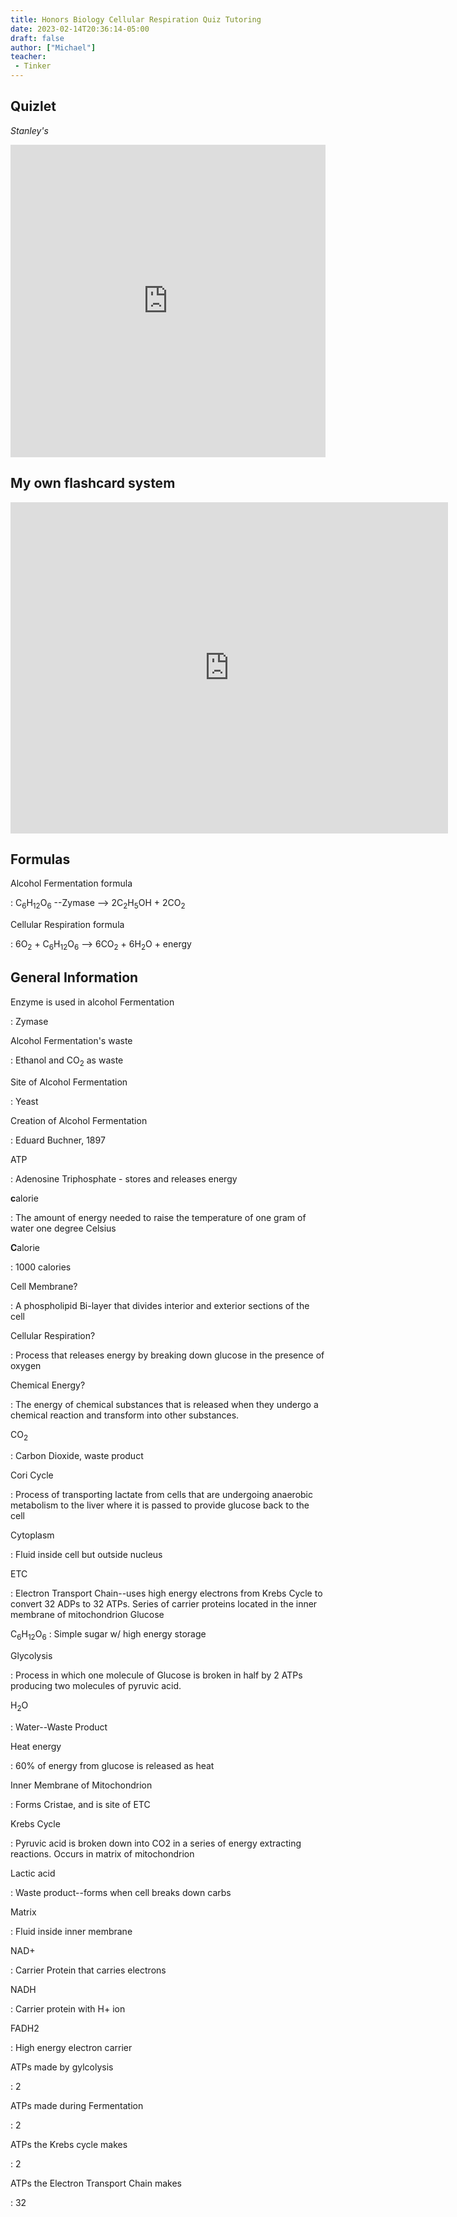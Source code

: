 ```yaml
---
title: Honors Biology Cellular Respiration Quiz Tutoring
date: 2023-02-14T20:36:14-05:00
draft: false
author: ["Michael"]
teacher:
 - Tinker
---
```

## Quizlet
*Stanley's*

<iframe src="https://quizlet.com/774628344/flashcards/embed?i=3g62kn&x=1jj1" height="500" width="100%" style="border:0"></iframe>

## My own flashcard system

<embed src="https://apps.aamira.me/flash/cell-respiration" scrolling="no" style="width:700px; height: 530px;">

## Formulas

Alcohol Fermentation formula

: C<sub>6</sub>H<sub>12</sub>O<sub>6</sub> --Zymase --> 2C<sub>2</sub>H<sub>5</sub>OH + 2CO<sub>2</sub> 

Cellular Respiration formula

: 6O<sub>2</sub> + C<sub>6</sub>H<sub>12</sub>O<sub>6</sub> --> 6CO<sub>2</sub> + 6H<sub>2</sub>O + energy

## General Information

Enzyme is used in alcohol Fermentation

: Zymase

Alcohol Fermentation's waste

: Ethanol and CO<sub>2</sub> as waste

Site of Alcohol Fermentation

: Yeast

Creation of Alcohol Fermentation

: Eduard Buchner, 1897

ATP

: Adenosine Triphosphate - stores and releases energy

**c**alorie

: The amount of energy needed to raise the temperature of one gram of water one degree Celsius

**C**alorie

: 1000 calories

Cell Membrane? 

: A phospholipid Bi-layer that divides interior and exterior sections of the cell

Cellular Respiration?

: Process that releases energy by breaking down glucose in the presence of oxygen

Chemical Energy?

: The energy of chemical substances that is released when they undergo a chemical reaction and transform into other substances. 

CO<sub>2</sub>

: Carbon Dioxide, waste product

Cori Cycle

: Process of transporting lactate from cells that are undergoing anaerobic metabolism to the liver where it is passed to provide glucose back to the cell

Cytoplasm

: Fluid inside cell but outside nucleus

ETC

: Electron Transport Chain--uses high energy electrons from Krebs Cycle to convert 32 ADPs to 32 ATPs. Series of carrier proteins located in the inner membrane of mitochondrion
Glucose

C<sub>6</sub>H<sub>12</sub>O<sub>6</sub>
: Simple sugar w/ high energy storage

Glycolysis

: Process in which one molecule of Glucose is broken in half by 2 ATPs producing two molecules of pyruvic acid. 

H<sub>2</sub>O

: Water--Waste Product

Heat energy

: 60% of energy from glucose is released as heat

Inner Membrane of Mitochondrion

: Forms Cristae, and is site of ETC

Krebs Cycle

: Pyruvic acid is broken down into CO2 in a series of energy extracting reactions. Occurs in matrix of mitochondrion 

Lactic acid

: Waste product--forms when cell breaks down carbs

Matrix

: Fluid inside inner membrane

NAD+ 

: Carrier Protein that carries electrons

NADH 

: Carrier protein with H+ ion

FADH2

: High energy electron carrier 


ATPs made by gylcolysis

: 2

ATPs made during Fermentation

: 2 

ATPs the Krebs cycle makes 

: 2

ATPs the Electron Transport Chain makes 

: 32
